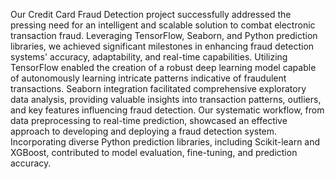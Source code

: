 Our Credit Card Fraud Detection project successfully addressed the pressing need for an intelligent and scalable solution to combat electronic transaction fraud. Leveraging TensorFlow, Seaborn, and Python prediction libraries, we achieved significant milestones in enhancing fraud detection systems' accuracy, adaptability, and real-time capabilities. Utilizing TensorFlow enabled the creation of a robust deep learning model capable of autonomously learning intricate patterns indicative of fraudulent transactions. Seaborn integration facilitated comprehensive exploratory data analysis, providing valuable insights into transaction patterns, outliers, and key features influencing fraud detection. Our systematic workflow, from data preprocessing to real-time prediction, showcased an effective approach to developing and deploying a fraud detection system. Incorporating diverse Python prediction libraries, including Scikit-learn and XGBoost, contributed to model evaluation, fine-tuning, and prediction accuracy.

